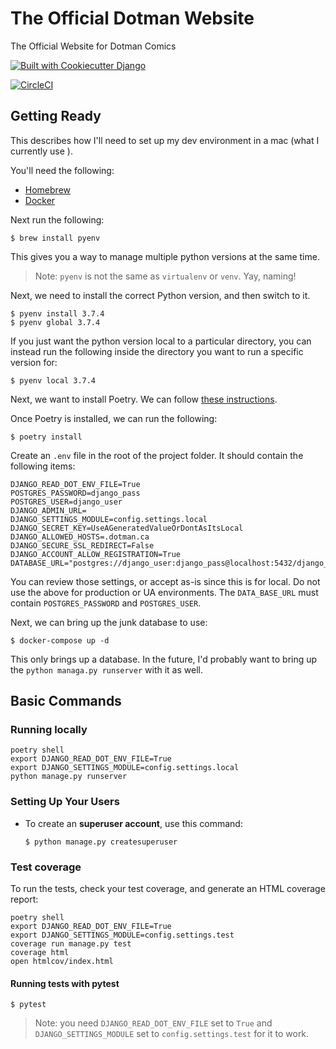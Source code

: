 # The Official Dotman Website

The Official Website for Dotman Comics

[![Built with Cookiecutter Django](https://img.shields.io/badge/built%20with-Cookiecutter%20Django-ff69b4.svg)](https://github.com/pydanny/cookiecutter-django/)

[![CircleCI](https://circleci.com/gh/evanepio/dotmanca.svg?style=svg)](https://circleci.com/gh/evanepio/dotmanca)

## Getting Ready

This describes how I'll need to set up my dev environment in a mac (what I currently use ).

You'll need the following:

- [Homebrew](https://brew.sh/)
- [Docker](https://www.docker.com/get-docker)

Next run the following:

    $ brew install pyenv

This gives you a way to manage multiple python versions at the same time.

> Note: `pyenv` is not the same as `virtualenv` or `venv`. Yay, naming!

Next, we need to install the correct Python version, and then switch to it.

    $ pyenv install 3.7.4
    $ pyenv global 3.7.4

If you just want the python version local to a particular directory, you can instead run the following inside the directory you want to run a specific version for:

    $ pyenv local 3.7.4

Next, we want to install Poetry. We can follow [these instructions](https://poetry.eustace.io/docs/).

Once Poetry is installed, we can run the following:

    $ poetry install

Create an `.env` file in the root of the project folder. It should contain the following items:

```
DJANGO_READ_DOT_ENV_FILE=True
POSTGRES_PASSWORD=django_pass
POSTGRES_USER=django_user
DJANGO_ADMIN_URL=
DJANGO_SETTINGS_MODULE=config.settings.local
DJANGO_SECRET_KEY=UseAGeneratedValueOrDontAsItsLocal
DJANGO_ALLOWED_HOSTS=.dotman.ca
DJANGO_SECURE_SSL_REDIRECT=False
DJANGO_ACCOUNT_ALLOW_REGISTRATION=True
DATABASE_URL="postgres://django_user:django_pass@localhost:5432/django_user"
```

You can review those settings, or accept as-is since this is for local. Do not use the above for production or UA environments. The `DATA_BASE_URL` must contain `POSTGRES_PASSWORD` and `POSTGRES_USER`.

Next, we can bring up the junk database to use:

    $ docker-compose up -d

This only brings up a database. In the future, I'd probably want to bring up the `python managa.py runserver` with it as well.

## Basic Commands

### Running locally

```
poetry shell
export DJANGO_READ_DOT_ENV_FILE=True
export DJANGO_SETTINGS_MODULE=config.settings.local
python manage.py runserver
```

### Setting Up Your Users

- To create an **superuser account**, use this command:

      $ python manage.py createsuperuser

### Test coverage

To run the tests, check your test coverage, and generate an HTML
coverage report:

```
poetry shell
export DJANGO_READ_DOT_ENV_FILE=True
export DJANGO_SETTINGS_MODULE=config.settings.test
coverage run manage.py test
coverage html
open htmlcov/index.html
```

#### Running tests with pytest

    $ pytest

> Note: you need `DJANGO_READ_DOT_ENV_FILE` set to `True` and `DJANGO_SETTINGS_MODULE` set to `config.settings.test` for it to work.
